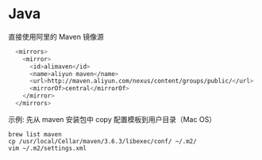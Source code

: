 Java
====================

直接使用阿里的 Maven 镜像源

```bash
  <mirrors>
    <mirror>
      <id>alimaven</id>
      <name>aliyun maven</name>
      <url>http://maven.aliyun.com/nexus/content/groups/public/</url>
      <mirrorOf>central</mirrorOf>        
    </mirror>
  </mirrors>
```


示例: 先从 maven 安装包中 copy 配置模板到用户目录（Mac OS）
```
brew list maven
cp /usr/local/Cellar/maven/3.6.3/libexec/conf/ ~/.m2/
vim ~/.m2/settings.xml
```
